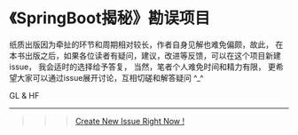 # 《SpringBoot揭秘》勘误项目

纸质出版因为牵扯的环节和周期相对较长，作者自身见解也难免偏颇，故此， 在本书出版之后，如果各位读者有疑问，建议，改进等反馈，可以在这个项目新建issue， 我会适时的选择给予答复， 当然，笔者个人难免时间和精力有限， 更希望大家可以通过issue展开讨论，互相切磋和解答疑问 ^_^

GL & HF

---

>>> [Create New Issue Right Now !](https://github.com/fujohnwang/unveil-springboot-feedbacks/issues/new) 


